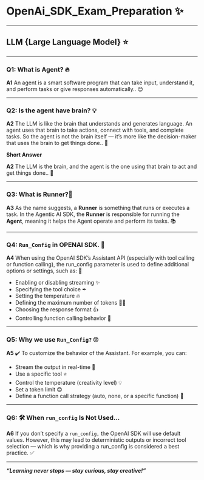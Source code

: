 # OpenAi_SDK_Exam_Preparation ✨
---
## **LLM {Large Language Model} ⭐**
---
### Q1: What is Agent? 🔥
**A1** An agent is a smart software program that can take input, understand it, and perform tasks or give responses automatically.. 😊

---
### Q2: Is the agent have brain? 💡
**A2** The LLM is like the brain that understands and generates language. An agent uses that brain to take actions, connect with tools, and complete tasks. So the agent is not the brain itself — it’s more like the decision-maker that uses the brain to get things done.. 🎯
<p><b>Short Answer</b></p>

**A2** The LLM is the brain, and the agent is the one using that brain to act and get things done.. 🎯

---
### Q3: What is Runner?💎
**A3** As the name suggests, a **Runner** is something that runs or executes a task. In the Agentic AI SDK, the **Runner** is responsible for running the **Agent**, meaning it helps the Agent operate and perform its tasks. 📚

---
### Q4: <code>Run_Config</code> in OPENAI SDK. 📕
**A4** When using the OpenAI SDK’s Assistant API (especially with tool calling or function calling), the run_config parameter is used to define additional options or settings, such as: 📖
- Enabling or disabling streaming ✨
- Specifying the tool choice ✒
- Setting the temperature 🔥
- Defining the maximum number of tokens ✍🏻
- Choosing the response format 👍
- Controlling function calling behavior 🔐

---
### Q5: Why we use <code>Run_Config?</code> 🙄
**A5** ✔️ To customize the behavior of the Assistant. For example, you can:
- Stream the output in real-time 🎯
- Use a specific tool ⭐
- Control the temperature (creativity level) 💡
- Set a token limit 😊
- Define a function call strategy (auto, none, or a specific function) 💎

---
### Q6: 🛠️ When <code>run_config</code> Is Not Used...
**A6** If you don’t specify a <code>run_config,</code> the OpenAI SDK will use default values. However, this may lead to deterministic outputs or incorrect tool selection — which is why providing a run_config is considered a best practice. ✅

---
***“Learning never stops — stay curious, stay creative!”***
